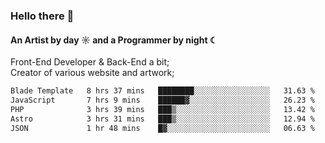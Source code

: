 ### Hello there 👋
#### An Artist by day ☼ and a Programmer by night ☾

Front-End Developer & Back-End a bit;<br>
Creator of various website and artwork;

<!--START_SECTION:waka-->

```txt
Blade Template   8 hrs 37 mins   ████████░░░░░░░░░░░░░░░░░   31.63 %
JavaScript       7 hrs 9 mins    ██████▓░░░░░░░░░░░░░░░░░░   26.23 %
PHP              3 hrs 39 mins   ███▒░░░░░░░░░░░░░░░░░░░░░   13.42 %
Astro            3 hrs 31 mins   ███▒░░░░░░░░░░░░░░░░░░░░░   12.94 %
JSON             1 hr 48 mins    █▓░░░░░░░░░░░░░░░░░░░░░░░   06.63 %
```

<!--END_SECTION:waka-->

<!--unk0e-ctrlmd-blitzh-Klöggr-https://codepen.io/nikillpop/pen/VdJjJW-->

